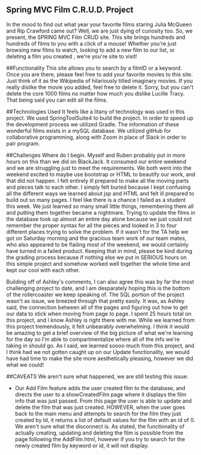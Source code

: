 ## Spring MVC Film C.R.U.D. Project
In the mood to find out what year your favorite films staring Julia McQueen and 
Rip Crawford came out? Well, we are just dying of curiosity too. So, we present, 
the SPRING MVC Film CRUD site. This site brings hundreds and hundreds of films to 
you with a click of a mouse! Whether you're just browsing new films to watch, 
looking to add a new film to our list, or deleting a film you created , 
we're you're site to visit!


##Functionality
This site allows you to search by a filmID or a keyword. Once you are there, please feel free to 
add your favorite movies to this site. Just think of it as the Wikipedia of hilariously titled 
imaginary movies. If you really dislike the movie you added, feel free to delete it. Sorry, but you can't delete 
the core 1000 films no matter how much you dislike Lucille Tracy. 
That being said you can edit all the films. 


##Technologies Used
It feels like a litany of technology was used in this project. 
We used SpringToolSuite4 to build the project. In order to speed up the development 
process we utilized Gradle. The information of these wonderful films exists in a mySQL database.
We utilized gitHub for collaborative programming, along with Zoom in place of Slack in order to pair program. 

##Challenges
Where do I begin. Myself and Ruben probably put in more hours on this than we did on BlackJack. 
It consumed our entire weekend and we are struggling just to meet the requirements. 
We both went into the weekend excited to maybe use bootstrap or HTML to beautify our work, and that did not happen. 
I felt entirely ill prepared to make all the moving parts and pieces talk to  each other. 
I simply felt buried because I kept confusing all the different ways we learned about jsp and HTML and felt ill prepared to build out so many pages.
I feel like there is a chance I failed as a student this week. We just learned so many small little things, remembering them all and putting them together became a nightmare. 
Trying to update the films in the database took up almost an entire day alone because we just could not remember the proper syntax for all the pieces and looked in 3 to four different places trying to solve the problem. 
If it wasn't for the TA help we got on Saturday morning and the gracious team work of our team mates, who also appeared to be flailing most of the weekend, we would certainly have turned in a failed product. 
Keeping that in mind, please be kind during the grading process because if nothing else we put in SERIOUS hours on this simple project and somehow worked well together the whole time and kept our cool with each other. 

Building off of Ashley's comments, I can also agree this was by far the most challenging project to date, and I am desparately hoping this is the bottom of the rollercoaster 
we keep speaking of. The SQL portion of the project wasn't as issue, we breezed through that pretty easily. It was, as Ashley said, the connection between all of the pages and figuring out how to get our data to stick
when moving from page to page. I spent 25 hours total on this project, and I know Ashley is right there with me. While we learned from this project tremendously, it felt unbearably overwhelming. I think it would be 
amazing to get a brief overview of the big picture of what we're learning for the day so I'm able to compartmentalize where all of the info we're taking in should go. As I said, we learned soooo much from this project, and 
I think had we not gotten caught up on our Update functionality, we would have had time to make the site more aesthetically pleasing, however we did what we could!

##CAVEATS
We aren't sure what happened, we are still testing this issue:
- Our Add Film feature adds the user created film to the database, and directs the user to a showCreatedFilm page where it displays the film info that was just passed. From this page the user is able to update and 
delete the film that was just created. HOWEVER, when the user goes back to the main menu and attempts to search for the film they just created by Id, it returns a list of default values for the film with an id of 0. 
We aren't sure what the disconnect is. As stated, the functionality of actually creating, updating and deleting the film is possible from the page following the AddFilm.html, however if you try to search for the newly
created film by keyword or id, it will not display. 